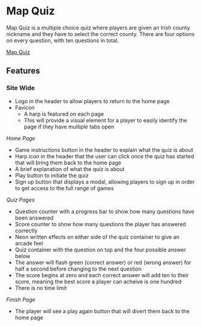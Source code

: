 # Map Quiz

Map Quiz is a multiple choice quiz where players are given an Irish county nickname and they have to select the correct county. There are four options on every question, with ten questions in total.

[Map Quiz](https://fintanmi.github.io/map-quiz/)

## Features

### Site Wide
* Logo in the header to allow players to return to the home page
* Favicon
   * A harp is featured on each page
   * This will provide a visual element for a player to easily identify the page if they have multiple tabs open
 
*Home Page*
- Game instructions button in the header to explain what the quiz is about
- Harp icon in the header that the user can click once the quiz has started that will bring them back to the home page
- A brief explanation of what the quiz is about
- Play button to initiate the quiz
- Sign up button that displays a modal, allowing players to sign up in order to get access to the full range of games

*Quiz Pages*
- Question counter with a progress bar to show how many questions have been answered
- Score counter to show how many questions the player has answered correctly
- Neon written effects on either side of the quiz container to give an arcade feel
- Quiz container with the question on top and the four possible answer below
- The answer will flash green (correct answer) or red (wrong answer) for half a second before changing to the next question
- The score begins at zero and each correct answer will add ten to their score, meaning the best score a player can acheive is one hundred
- There is no time limit

*Finish Page*
- The player will see a play again button that will divert them back to the home page
